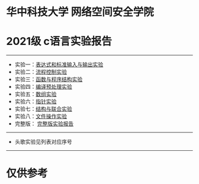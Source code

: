 # 华中科技大学 网络空间安全学院
# 2021级 c语言实验报告
***
* 实验一：<a href='https://github.com/loveforzx/tttturtle-2021/blob/main/2021-%E5%AE%9E%E9%AA%8C1-C%E8%AF%AD%E8%A8%80%E6%8A%A5%E5%91%8A%E5%AE%9E%E9%AA%8C.docx'>表达式和标准输入与输出实验</a>
* 实验二：<a href='https://github.com/loveforzx/tttturtle-2021/blob/main/2021-%E5%AE%9E%E9%AA%8C2-C%E8%AF%AD%E8%A8%80%E5%AE%9E%E9%AA%8C%E6%8A%A5%E5%91%8A.doc'>流程控制实验</a>
* 实验三：<a href='https://github.com/loveforzx/tttturtle-2021/blob/main/2021-%E5%AE%9E%E9%AA%8C3-C%E8%AF%AD%E8%A8%80%E5%AE%9E%E9%AA%8C%E6%8A%A5%E5%91%8A.doc'>函数与程序结构实验</a>
* 实验四：<a href='https://github.com/loveforzx/tttturtle-2021/blob/main/2021-%E5%AE%9E%E9%AA%8C4-C%E8%AF%AD%E8%A8%80%E5%AE%9E%E9%AA%8C%E6%8A%A5%E5%91%8A.doc'>编译预处理实验</a> 
* 实验五：<a href='https://github.com/loveforzx/tttturtle-2021/blob/main/2021-%E5%AE%9E%E9%AA%8C5-C%E8%AF%AD%E8%A8%80%E5%AE%9E%E9%AA%8C%E6%8A%A5%E5%91%8A.docx'>数组实验</a>
* 实验六：<a href='https://github.com/loveforzx/tttturtle-2021/blob/main/2021-%E5%AE%9E%E9%AA%8C6-C%E8%AF%AD%E8%A8%80%E5%AE%9E%E9%AA%8C%E6%8A%A5%E5%91%8A.doc'>指针实验</a>
* 实验七：<a href='https://github.com/loveforzx/tttturtle-2021/blob/main/2021-%E5%AE%9E%E9%AA%8C7-C%E8%AF%AD%E8%A8%80%E5%AE%9E%E9%AA%8C%E6%8A%A5%E5%91%8A.doc'>结构与联合实验</a>
* 实验八：<a href='https://github.com/loveforzx/tttturtle-2021/blob/main/2021-%E5%AE%9E%E9%AA%8C8-C%E8%AF%AD%E8%A8%80%E5%AE%9E%E9%AA%8C%E6%8A%A5%E5%91%8A.docx'>文件操作实验</a>
* 完整版： <a href='https://github.com/loveforzx/tttturtle-2021/blob/main/2021C%E8%AF%AD%E8%A8%80%E5%AE%9E%E9%AA%8C%E6%8A%A5%E5%91%8A%E5%AE%8C%E6%95%B4%E7%89%88.docx'>完整版实验报告</a>
***
* 头歌实验见列表对应序号
***
# 仅供参考  

